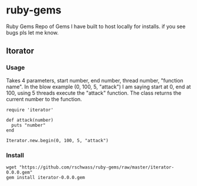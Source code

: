 # ruby-gems
Ruby Gems
Repo of Gems I have built to host locally for installs.
if you see bugs pls let me know.


## Itorator
### Usage
Takes 4 parameters, start number, end number, thread number, "function name".
In the blow example (0, 100, 5, "attack")
I am saying start at 0, end at 100, using 5 threads execute the "attack" function. The class returns the current number to the function.

```
require 'iterator'

def attack(number)
  puts "number"
end

Iterator.new.begin(0, 100, 5, "attack")
```

### Install
```
wget "https://github.com/rschwass/ruby-gems/raw/master/iterator-0.0.0.gem"
gem install iterator-0.0.0.gem
```
